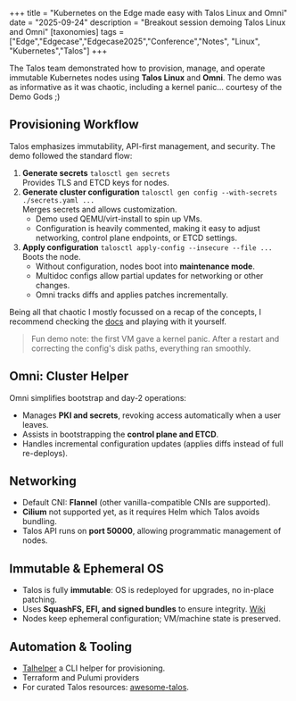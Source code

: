 +++
title = "Kubernetes on the Edge made easy with Talos Linux and Omni"
date = "2025-09-24"
description = "Breakout session demoing Talos Linux and Omni"
[taxonomies]
tags = ["Edge","Edgecase","Edgecase2025","Conference","Notes", "Linux", "Kubernetes","Talos"]
+++

The Talos team demonstrated how to provision, manage, and operate immutable Kubernetes nodes using **Talos Linux** and **Omni**. The demo was as informative as it was chaotic, including a kernel panic... courtesy of the Demo Gods ;)

## Provisioning Workflow

Talos emphasizes immutability, API-first management, and security. The demo followed the standard flow:
1. **Generate secrets** `talosctl gen secrets`  
   Provides TLS and ETCD keys for nodes.
2. **Generate cluster configuration** `talosctl gen config --with-secrets ./secrets.yaml ...`  
   Merges secrets and allows customization.  
    - Demo used QEMU/virt-install to spin up VMs.
    - Configuration is heavily commented, making it easy to adjust networking, control plane endpoints, or ETCD settings.
3. **Apply configuration** `talosctl apply-config --insecure --file ...`  
   Boots the node.  
    - Without configuration, nodes boot into **maintenance mode**.
    - Multidoc configs allow partial updates for networking or other changes.
    - Omni tracks diffs and applies patches incrementally.

Being all that chaotic I mostly focussed on a recap of the concepts, I recommend checking the [docs](https://www.talos.dev/latest) and playing with it yourself.

> Fun demo note: the first VM gave a kernel panic. After a restart and correcting the config's disk paths, everything ran smoothly.

## Omni: Cluster Helper

Omni simplifies bootstrap and day-2 operations:
- Manages **PKI and secrets**, revoking access automatically when a user leaves.
- Assists in bootstrapping the **control plane and ETCD**.
- Handles incremental configuration updates (applies diffs instead of full re-deploys).
## Networking

- Default CNI: **Flannel** (other vanilla-compatible CNIs are supported).
- **Cilium** not supported yet, as it requires Helm which Talos avoids bundling.
- Talos API runs on **port 50000**, allowing programmatic management of nodes.

## Immutable & Ephemeral OS

- Talos is fully **immutable**: OS is redeployed for upgrades, no in-place patching.
- Uses **SquashFS, EFI, and signed bundles** to ensure integrity. 
  [Wiki](https://en.wikipedia.org/wiki/SquashFS)
- Nodes keep ephemeral configuration; VM/machine state is preserved.

## Automation & Tooling

- [Talhelper](https://budimanjojo.github.io/talhelper/latest/) a CLI helper for provisioning.
- Terraform and Pulumi providers
- For curated Talos resources: [awesome-talos](https://github.com/siderolabs/awesome-talos).
